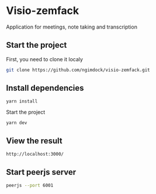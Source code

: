 # Visio-zemfack

Application for meetings, note taking and transcription

## Start the project

First, you need to clone it localy

```bash
git clone https://github.com/ngimdock/visio-zemfack.git
```

## Install dependencies

```
yarn install
```

Start the project

```
yarn dev
```

## View the result

```
http://localhost:3000/
```

## Start peerjs server

```bash
peerjs --port 6001
```
